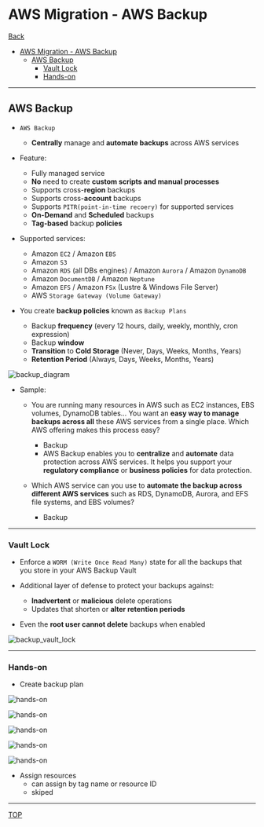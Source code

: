 # AWS Migration - AWS Backup

[Back](../../index.md)

- [AWS Migration - AWS Backup](#aws-migration---aws-backup)
  - [AWS Backup](#aws-backup)
    - [Vault Lock](#vault-lock)
    - [Hands-on](#hands-on)

---

## AWS Backup

- `AWS Backup`

  - **Centrally** manage and **automate backups** across AWS services

- Feature:

  - Fully managed service
  - **No** need to create **custom scripts and manual processes**
  - Supports cross-**region** backups
  - Supports cross-**account** backups
  - Supports `PITR(point-in-time recoery)` for supported services
  - **On-Demand** and **Scheduled** backups
  - **Tag-based** backup **policies**

- Supported services:

  - Amazon `EC2` / Amazon `EBS`
  - Amazon `S3`
  - Amazon `RDS` (all DBs engines) / Amazon `Aurora` / Amazon `DynamoDB`
  - Amazon `DocumentDB` / Amazon `Neptune`
  - Amazon `EFS` / Amazon `FSx` (Lustre & Windows File Server)
  - AWS `Storage Gateway (Volume Gateway)`

- You create **backup policies** known as `Backup Plans`
  - Backup **frequency** (every 12 hours, daily, weekly, monthly, cron expression)
  - Backup **window**
  - **Transition** to **Cold Storage** (Never, Days, Weeks, Months, Years)
  - **Retention Period** (Always, Days, Weeks, Months, Years)

![backup_diagram](./pic/backup_diagram.png)

- Sample:

  - You are running many resources in AWS such as EC2 instances, EBS volumes, DynamoDB tables... You want an **easy way to manage backups across all** these AWS services from a single place. Which AWS offering makes this process easy?

    - Backup
    - AWS Backup enables you to **centralize** and **automate** data protection across AWS services. It helps you support your **regulatory compliance** or **business policies** for data protection.

  - Which AWS service can you use to **automate the backup across different AWS services** such as RDS, DynamoDB, Aurora, and EFS file systems, and EBS volumes?
    - Backup

---

### Vault Lock

- Enforce a `WORM (Write Once Read Many)` state for all the backups that you store in your AWS Backup Vault

- Additional layer of defense to protect your backups against:

  - **Inadvertent** or **malicious** delete operations
  - Updates that shorten or **alter retention periods**

- Even the **root user cannot delete** backups when enabled

![backup_vault_lock](./pic/backup_vault_lock.png)

---

### Hands-on

- Create backup plan

![hands-on](./pic/backup_handson01.png)

![hands-on](./pic/backup_handson02.png)

![hands-on](./pic/backup_handson03.png)

![hands-on](./pic/backup_handson04.png)

![hands-on](./pic/backup_handson05.png)

- Assign resources
  - can assign by tag name or resource ID
  - skiped

---

[TOP](#aws-migration---aws-backup)
